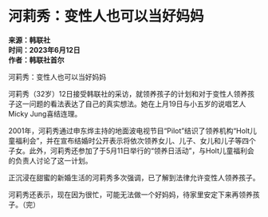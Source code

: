 # 河莉秀：变性人也可以当好妈妈

**来源：韩联社**  
**时间：2023年6月12日**  
**作者：韩联社首尔**  

河莉秀：变性人也可以当好妈妈

河莉秀（32岁）12日接受韩联社的采访，就领养孩子的计划和对于变性人领养孩子这一问题的看法表达了自己的真实想法。她在上月19日与小五岁的说唱艺人Micky Jung喜结连理。

2001年，河莉秀通过申东烨主持的地面波电视节目“Pilot”结识了领养机构“Holt儿童福利会”，并在宣布结婚时公开表示将依次领养女儿、儿子、女儿和儿子等四个子女。此外，河莉秀还参加了于5月11日举行的“领养日活动”，与Holt儿童福利会的负责人讨论了这一计划。

正沉浸在甜蜜的新婚生活的河莉秀多次强调，已了解到法律允许变性人领养孩子。

河莉秀还表示，现在因为很忙，可能无法做一个好妈妈，待家里安定下来再领养孩子。（完）